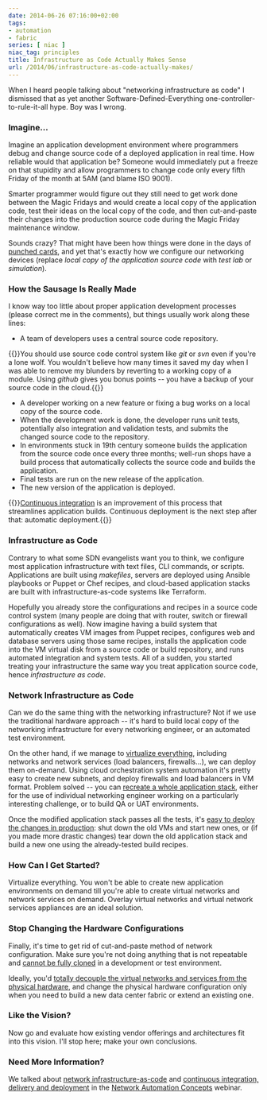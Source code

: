 ```yaml
---
date: 2014-06-26 07:16:00+02:00
tags:
- automation
- fabric
series: [ niac ]
niac_tag: principles
title: Infrastructure as Code Actually Makes Sense
url: /2014/06/infrastructure-as-code-actually-makes/
---
```

When I heard people talking about "networking infrastructure as code" I dismissed that as yet another Software-Defined-Everything one-controller-to-rule-it-all hype. Boy was I wrong.
<!--more-->
### Imagine...

Imagine an application development environment where programmers debug and change source code of a deployed application in real time. How reliable would that application be? Someone would immediately put a freeze on that stupidity and allow programmers to change code only every fifth Friday of the month at 5AM (and blame ISO 9001).

Smarter programmer would figure out they still need to get work done between the Magic Fridays and would create a local copy of the application code, test their ideas on the local copy of the code, and then cut-and-paste their changes into the production source code during the Magic Friday maintenance window.

Sounds crazy? That might have been how things were done in the days of [punched cards](http://en.wikipedia.org/wiki/Punched_card), and yet that's exactly how we configure our networking devices (replace *local copy of the application source code* with *test lab* or *simulation*).

### How the Sausage Is Really Made

I know way too little about proper application development processes (please correct me in the comments), but things usually work along these lines:

-   A team of developers uses a central source code repository.

{{<note info>}}You should use source code control system like *git* or *svn* even if you're a lone wolf. You wouldn't believe how many times it saved my day when I was able to remove my blunders by reverting to a working copy of a module. Using *github* gives you bonus points -- you have a backup of your source code in the cloud.{{</note>}}

-   A developer working on a new feature or fixing a bug works on a local copy of the source code.
-   When the development work is done, the developer runs unit tests, potentially also integration and validation tests, and submits the changed source code to the repository.
-   In environments stuck in 19th century someone builds the application from the source code once every three months; well-run shops have a build process that automatically collects the source code and builds the application.
-   Final tests are run on the new release of the application.
-   The new version of the application is deployed.

{{<note info>}}[Continuous integration](http://en.wikipedia.org/wiki/Continuous_integration) is an improvement of this process that streamlines application builds. Continuous deployment is the next step after that: automatic deployment.{{</note>}}

### Infrastructure as Code

Contrary to what some SDN evangelists want you to think, we configure most application infrastructure with text files, CLI commands, or scripts. Applications are built using *makefiles*, servers are deployed using Ansible playbooks or Puppet or Chef recipes, and cloud-based application stacks are built with infrastructure-as-code systems like Terraform.

Hopefully you already store the configurations and recipes in a source code control system (many people are doing that with router, switch or firewall configurations as well). Now imagine having a build system that automatically creates VM images from Puppet recipes, configures web and database servers using those same recipes, installs the application code into the VM virtual disk from a source code or build repository, and runs automated integration and system tests. All of a sudden, you started treating your infrastructure the same way you treat application source code, hence *infrastructure as code*.

### Network Infrastructure as Code

Can we do the same thing with the networking infrastructure? Not if we use the traditional hardware approach -- it's hard to build local copy of the networking infrastructure for every networking engineer, or an automated test environment.

On the other hand, if we manage to [virtualize everything](/2013/04/virtual-appliance-performance-is/), including networks and network services (load balancers, firewalls...), we can deploy them on-demand. Using cloud orchestration system automation it's pretty easy to create new subnets, and deploy firewalls and load balancers in VM format. Problem solved -- you can [recreate a whole application stack](/2013/05/simplify-your-disaster-recovery-with/), either for the use of individual networking engineer working on a particularly interesting challenge, or to build QA or UAT environments.

Once the modified application stack passes all the tests, it's [easy to deploy the changes in production](/2013/11/typical-enterprise-application/): shut down the old VMs and start new ones, or (if you made more drastic changes) tear down the old application stack and build a new one using the already-tested build recipes.

### How Can I Get Started?

Virtualize everything. You won't be able to create new application environments on demand till you're able to create virtual networks and network services on demand. Overlay virtual networks and virtual network services appliances are an ideal solution.

### Stop Changing the Hardware Configurations

Finally, it's time to get rid of cut-and-paste method of network configuration. Make sure you're not doing anything that is not repeatable and [cannot be fully cloned](/2014/04/puppet-is-tool-devops-is-lifestyle/) in a development or test environment.

Ideally, you'd [totally decouple the virtual networks and services from the physical hardware](/2011/12/decouple-virtual-networking-from/), and change the physical hardware configuration only when you need to build a new data center fabric or extend an existing one.

### Like the Vision?

Now go and evaluate how existing vendor offerings and architectures fit into this vision. I'll stop here; make your own conclusions.

### Need More Information?

We talked about [network infrastructure-as-code](https://my.ipspace.net/bin/list?id=AutConcepts#NIAC) and [continuous integration, delivery and deployment](https://my.ipspace.net/bin/list?id=AutConcepts#CICD) in the [Network Automation Concepts](https://www.ipspace.net/Network_Automation_Concepts) webinar.
